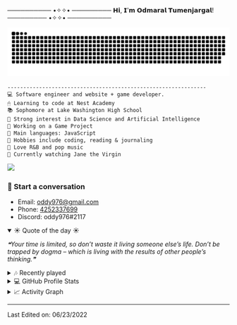 ────────── •✧✧• ───────── 𝗛𝗶, 𝗜'𝗺 𝗢𝗱𝗺𝗮𝗿𝗮𝗹 𝗧𝘂𝗺𝗲𝗻𝗷𝗮𝗿𝗴𝗮𝗹! ───────── •✧✧• ──────────



<div align="center">
  <a href="https://1999azzar.github.io/1999AZZAR/">
  <img  src="https://github.com/1999AZZAR/1999AZZAR/blob/main/resources/img/grid-snake.svg"
       alt="snake" /></a>
</div>

```
---------------------------------------------------------------
💻 Software engineer and website + game developer.
🖱 Learning to code at Nest Academy
📚 Sophomore at Lake Washington High School
📝 Strong interest in Data Science and Artificial Intelligence
🔭 Working on a Game Project
🌟 Main languages: JavaScript
💖 Hobbies include coding, reading & journaling
🎵 Love R&B and pop music
🍿 Currently watching Jane the Virgin

```

<img src="https://media3.giphy.com/media/hpXdHPfFI5wTABdDx9/giphy.gif?cid=ecf05e475hycsohixnoeve38tlo06rlkccwesxmv8gwy5k6h&rid=giphy.gif&ct=g" width="35%"/>


### 🔮 Start a conversation

- Email: [oddy976@gmail.com](mailto:oddy976@Gmail.com?subject=Contact%20Request)
- Phone: [4252337699](sms:+14252337699)
- Discord: oddy976#2117

<details open>
  
  <summary>☀️ Quote of the day ☀</summary>

<!--STARTS_HERE_QUOTE_README-->
<i>❝Your time is limited, so don’t waste it living someone else’s life. Don’t be trapped by dogma – which is living with the results of other people’s thinking.❞</i>
<!--ENDS_HERE_QUOTE_README-->

</details>

<details>
   <summary>🎶 Recently played</summary>
  <img width="20%" src="https://spotify-recently-played-readme.vercel.app/api?user=31ifvvwmmbhek7b2jonn6xz2a35u"
       />
  

</details>


<details> 
  <summary>💻 GitHub Profile Stats</summary>
  <div>
    <h2 align="center"> 📊 Github stats </h2>
      <br/>
        <p align="center">
          <a href="https://github.com/odmaralt/">
             <img width="48%" src="https://github-readme-stats.vercel.app/api?username=odmaralt&show_icons=true&theme=radical"/></a>
          <img width="49%" height="160px" src="https://github-readme-stats.vercel.app/api/top-langs/?username=odmaralt&theme=radical" />
          </a>
       </p>
     <br>
  </div>    
</details>

<details>
  <summary>📈 Activity Graph</summary>
  <br/>
<a href="https://github.com/ashutosh00710/github-readme-activity-graph"><img src="https://activity-graph.herokuapp.com/graph/?username=odmaralt&bg_color=000&color=fff&line=00E676&point=fff&hide_border=true" /></a>
</details>

--------------------------
Last Edited on: 06/23/2022

